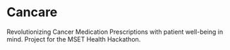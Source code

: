# Cancare
Revolutionizing Cancer Medication Prescriptions with patient well-being in mind. Project for the MSET Health Hackathon.
